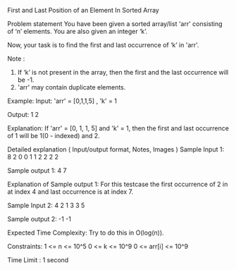 First and Last Position of an Element In Sorted Array

Problem statement
You have been given a sorted array/list 'arr' consisting of ‘n’ elements. You are also given an integer ‘k’.



Now, your task is to find the first and last occurrence of ‘k’ in 'arr'.



Note :
1. If ‘k’ is not present in the array, then the first and the last occurrence will be -1. 
2. 'arr' may contain duplicate elements.


Example:
Input: 'arr' = [0,1,1,5] , 'k' = 1

Output: 1 2

Explanation:
If 'arr' = [0, 1, 1, 5] and 'k' = 1, then the first and last occurrence of 1 will be 1(0 - indexed) and 2.


Detailed explanation ( Input/output format, Notes, Images )
Sample Input 1:
8 2
0 0 1 1 2 2 2 2


Sample output 1:
4 7


Explanation of Sample output 1:
For this testcase the first occurrence of 2 in at index 4 and last occurrence is at index 7.


Sample Input 2:
4 2
1 3 3 5


Sample output 2:
-1 -1


Expected Time Complexity:
Try to do this in O(log(n)).


Constraints:
1 <= n <= 10^5
0 <= k <= 10^9
0 <= arr[i] <= 10^9

Time Limit : 1 second